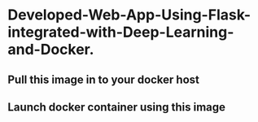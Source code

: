 # Developed-Web-App-Using-Flask-integrated-with-Deep-Learning-and-Docker.

## Pull this image in to your docker host

## Launch docker container using this image
